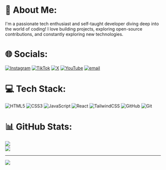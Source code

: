 # 💫 About Me: 
I'm a passionate tech enthusiast and self-taught developer diving deep into the world of coding!
I love building projects, exploring open-source contributions, and constantly exploring new technologies.


# 🌐 Socials:
[![Instagram](https://img.shields.io/badge/Instagram-%23E4405F.svg?logo=Instagram&logoColor=white)](https://instagram.com/_vzhqz) [![TikTok](https://img.shields.io/badge/TikTok-%23000000.svg?logo=TikTok&logoColor=white)](https://tiktok.com/@vzhqz) [![X](https://img.shields.io/badge/X-black.svg?logo=X&logoColor=white)](https://x.com/vzhqz01) [![YouTube](https://img.shields.io/badge/YouTube-%23FF0000.svg?logo=YouTube&logoColor=white)](https://youtube.com/@vzhqz) [![email](https://img.shields.io/badge/Email-D14836?logo=gmail&logoColor=white)](mailto:hagebd53@gmail.com) 

# 💻 Tech Stack:
![HTML5](https://img.shields.io/badge/html5-%23E34F26.svg?style=for-the-badge&logo=html5&logoColor=white) ![CSS3](https://img.shields.io/badge/css3-%231572B6.svg?style=for-the-badge&logo=css3&logoColor=white) ![JavaScript](https://img.shields.io/badge/javascript-%23323330.svg?style=for-the-badge&logo=javascript&logoColor=%23F7DF1E) ![React](https://img.shields.io/badge/react-%2320232a.svg?style=for-the-badge&logo=react&logoColor=%2361DAFB) ![TailwindCSS](https://img.shields.io/badge/tailwindcss-%2338B2AC.svg?style=for-the-badge&logo=tailwind-css&logoColor=white) ![GitHub](https://img.shields.io/badge/github-%23121011.svg?style=for-the-badge&logo=github&logoColor=white) ![Git](https://img.shields.io/badge/git-%23F05033.svg?style=for-the-badge&logo=git&logoColor=white)
# 📊 GitHub Stats:
<!--![](https://github-readme-stats.vercel.app/api?username=vzhqz&theme=dark&hide_border=false&include_all_commits=true&count_private=true)<br/> -->
![](https://github-readme-streak-stats.herokuapp.com/?user=vzhqz&theme=dark&hide_border=false)<br/>
![](https://github-readme-stats.vercel.app/api/top-langs/?username=vzhqz&theme=dark&hide_border=false&include_all_commits=true&count_private=true&layout=compact)

---
[![](https://visitcount.itsvg.in/api?id=vzhqz&icon=0&color=0)](https://visitcount.itsvg.in)

<!-- Proudly created with GPRM ( https://gprm.itsvg.in ) -->

